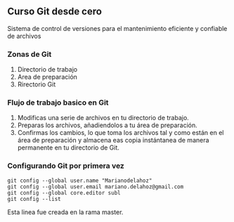 ## Curso Git desde cero
Sistema de control de versiones para el
mantenimiento eficiente y confiable de archivos

### Zonas de Git
1. Directorio de trabajo
2. Area de preparación
3. Rirectorio Git

### Flujo de trabajo basico en Git
1. Modificas una serie de archivos en tu directorio de trabajo.
2. Preparas los archivos, añadiendolos a tu área de preparación.
3. Confirmas los cambios, lo que toma los archivos tal y como están en el área de preparación y almacena eas copia instántanea de manera permanente en tu directorio de Git.

### Configurando Git por primera vez
```
git config --global user.name "Marianodelahoz"
git config --global user.email mariano.delahoz@gmail.com
git config --global core.editor subl
git config --list
```

Esta linea fue creada en la rama master.